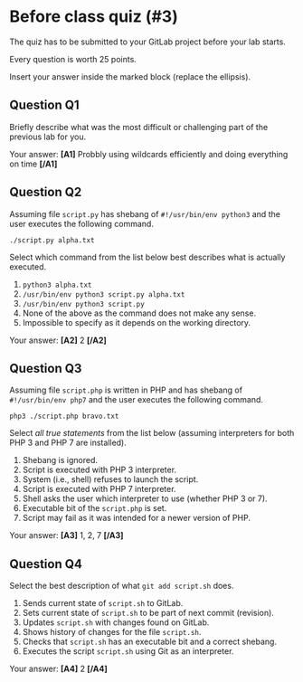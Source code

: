 # Before class quiz (#3)

The quiz has to be submitted to your GitLab project before your lab starts.

Every question is worth 25 points.

Insert your answer inside the marked block (replace the ellipsis).



## Question Q1

Briefly describe what was the most difficult or challenging part of the
previous lab for you.

Your answer: **[A1]** Probbly using wildcards efficiently and doing everything on time **[/A1]**



## Question Q2

Assuming file `script.py` has shebang of `#!/usr/bin/env python3` and the user
executes the following command.

```shell
./script.py alpha.txt
```

Select which command from the list below best describes what is
actually executed.

1. `python3 alpha.txt`
2. `/usr/bin/env python3 script.py alpha.txt`
3. `/usr/bin/env python3 script.py`
4. None of the above as the command does not make any sense.
5. Impossible to specify as it depends on the working directory.

Your answer: **[A2]** 2 **[/A2]**



## Question Q3

Assuming file `script.php` is written in PHP and has shebang of
`#!/usr/bin/env php7` and the user executes the following command.

```shell
php3 ./script.php bravo.txt
```

Select _all true statements_ from the list below (assuming interpreters
for both PHP 3 and PHP 7 are installed).

1. Shebang is ignored.
2. Script is executed with PHP 3 interpreter.
3. System (i.e., shell) refuses to launch the script.
4. Script is executed with PHP 7 interpreter.
5. Shell asks the user which interpreter to use (whether PHP 3 or 7).
6. Executable bit of the `script.php` is set.
7. Script may fail as it was intended for a newer version of PHP.

Your answer: **[A3]** 1, 2, 7 **[/A3]**



## Question Q4

Select the best description of what `git add script.sh` does.

1. Sends current state of `script.sh` to GitLab.
2. Sets current state of `script.sh` to be part of next commit (revision).
3. Updates `script.sh` with changes found on GitLab.
4. Shows history of changes for the file `script.sh`.
5. Checks that `script.sh` has an executable bit and a correct shebang.
6. Executes the script `script.sh` using Git as an interpreter.

Your answer: **[A4]** 2 **[/A4]**



